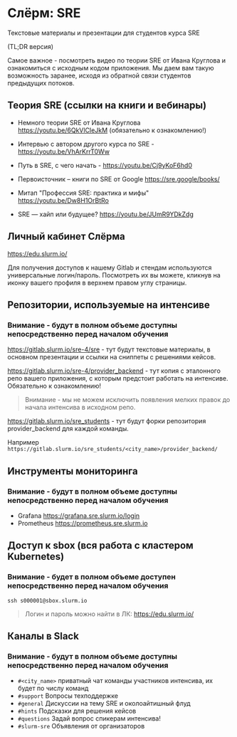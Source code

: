 # Слёрм: SRE

Текстовые материалы и презентации для студентов курса SRE

(TL;DR версия)

Самое важное - посмотреть видео по теории SRE от Ивана Круглова и ознакомиться с исходным кодом приложения. Мы даем вам такую возможность заранее, исходя из обратной связи студентов предыдущих потоков.

## Теория SRE (ссылки на книги и вебинары)

* Немного теории SRE от Ивана Круглова https://youtu.be/6QkVlCIeJkM
(обязательно к ознакомлению!)
* Интервью с автором другого курса по SRE - https://youtu.be/VhArKrrT0Ww

* Путь в SRE, с чего начать - https://youtu.be/Cj9yKoF6hd0
* Первоисточник – книги по SRE от Google https://sre.google/books/
* Митап "Профессия SRE: практика и мифы" https://youtu.be/Dw8H1OrBtRo
* SRE — хайп или будущее? https://youtu.be/JUmR9YDkZdg

## Личный кабинет Слёрма

https://edu.slurm.io/

Для получения доступов к нашему Gitlab и стендам используются универсальные логин/пароль.
Посмотреть их вы можете, кликнув на иконку вашего профиля в верхнем правом углу страницы.

## Репозитории, используемые на интенсиве

### Внимание - будут в полном объеме доступны непосредственно перед началом обучения

https://gitlab.slurm.io/sre-4/sre - тут будут текстовые материалы, в основном презентации и ссылки на сниппеты с решениями кейсов.

https://gitlab.slurm.io/sre-4/provider_backend - тут копия с эталонного репо вашего приложения, с которым предстоит работать на интенсиве. Обязательно к ознакомлению!
> Внимание - мы не можем исключить появления мелких правок до начала интенсива в исходном репо.

https://gitlab.slurm.io/sre_students - тут будут форки репозитория provider_backend для каждой команды.

Например `https://gitlab.slurm.io/sre_students/<city_name>/provider_backend/`

## Инструменты мониторинга

### Внимание - будут в полном объеме доступны непосредственно перед началом обучения

* Grafana https://grafana.sre.slurm.io/login
* Prometheus https://prometheus.sre.slurm.io

## Доступ к sbox (вся работа с кластером Kubernetes)

### Внимание - будет в полном объеме доступен непосредственно перед началом обучения

`ssh s000001@sbox.slurm.io`

> Логин и пароль можно найти в ЛК: https://edu.slurm.io/

## Каналы в Slack

### Внимание - будут в полном объеме доступны непосредственно перед началом обучения

- `#<city_name>` приватный чат команды участников интенсива, их будет по числу команд
- `#support` Вопросы техподдержке
- `#general` Дискуссии на тему SRE и околоайтишный флуд
- `#hints` Подсказки для решения кейсов
- `#questions` Задай вопрос спикерам интенсива!
- `#slurm-sre` Объявления от организаторов
